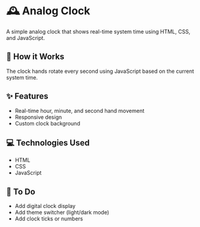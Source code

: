 # 🕰️ Analog Clock

A simple analog clock that shows real-time system time using HTML, CSS, and JavaScript.

## 🔧 How it Works
The clock hands rotate every second using JavaScript based on the current system time.

## ✨ Features
- Real-time hour, minute, and second hand movement  
- Responsive design  
- Custom clock background  

## 💻 Technologies Used
- HTML  
- CSS  
- JavaScript  

## 📌 To Do
- Add digital clock display  
- Add theme switcher (light/dark mode)  
- Add clock ticks or numbers  
